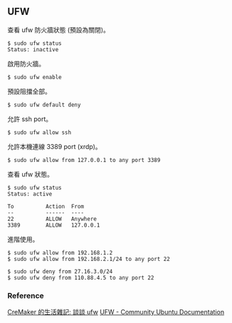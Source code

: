 
## UFW

查看 ufw 防火牆狀態 (預設為關閉)。

	$ sudo ufw status
	Status: inactive

啟用防火牆。

	$ sudo ufw enable

預設阻擋全部。

	$ sudo ufw default deny

允許 ssh port。

	$ sudo ufw allow ssh

允許本機連線 3389 port (xrdp)。

	$ sudo ufw allow from 127.0.0.1 to any port 3389

查看 ufw 狀態。

	$ sudo ufw status
	Status: active
	
	To			Action	From
	--			------	----
	22			ALLOW 	Anywhere
	3389		ALLOW 	127.0.0.1

進階使用。

	$ sudo ufw allow from 192.168.1.2
	$ sudo ufw allow from 192.168.2.1/24 to any port 22

	$ sudo ufw deny from 27.16.3.0/24
	$ sudo ufw deny from 110.88.4.5 to any port 22

### Reference

[CreMaker 的生活雜記: 談談 ufw](http://cm-life.blogspot.tw/2008/05/ufw.html)
[UFW - Community Ubuntu Documentation](https://help.ubuntu.com/community/UFW#Allow_Access)

